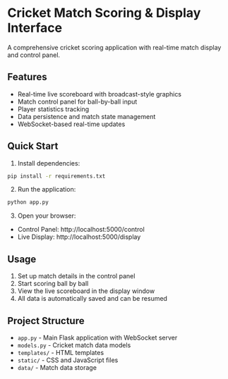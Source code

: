 # Cricket Match Scoring & Display Interface

A comprehensive cricket scoring application with real-time match display and control panel.

## Features

- Real-time live scoreboard with broadcast-style graphics
- Match control panel for ball-by-ball input
- Player statistics tracking
- Data persistence and match state management
- WebSocket-based real-time updates

## Quick Start

1. Install dependencies:

```bash
pip install -r requirements.txt
```

2. Run the application:

```bash
python app.py
```

3. Open your browser:

- Control Panel: http://localhost:5000/control
- Live Display: http://localhost:5000/display

## Usage

1. Set up match details in the control panel
2. Start scoring ball by ball
3. View the live scoreboard in the display window
4. All data is automatically saved and can be resumed

## Project Structure

- `app.py` - Main Flask application with WebSocket server
- `models.py` - Cricket match data models
- `templates/` - HTML templates
- `static/` - CSS and JavaScript files
- `data/` - Match data storage
